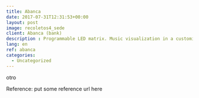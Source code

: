 ```yaml
---
title: Abanca
date: 2017-07-31T12:31:53+00:00
layout: post
image: recoletos4_sede
client: Abanca (bank)
description : Programmable LED matrix. Music visualization in a customized media facade. 
lang: en
ref: abanca
categories:
  - Uncategorized
---
```


otro

<p class="reference">Reference: put some reference url here</p>
